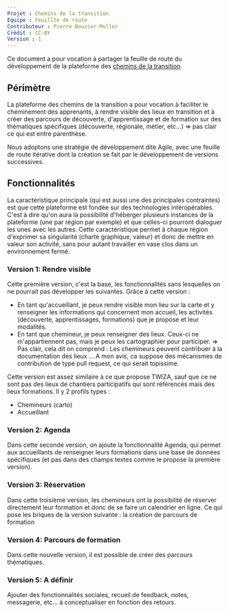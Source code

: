 ```yaml
---
Projet : Chemins de la transition
Equipe : Feuillte de route
Contributeur : Pierre Bouvier-Muller
Crédit : CC-BY
Version : 1
---
```


Ce document a pour vocation à partager la feuille de route du développement de la plateforme des [chemins de la transition](http://lescheminsdelatransition.org/).

## Périmètre
La plateforme des chemins de la transition a pour vocation à faciliter le cheminement des apprenants, à rendre visible des lieux en transition et à créer des parcours de découverte, d'apprentissage et de formation sur des thématiques spécifiques (découverte, régionale, métier, etc...) => pas clair ce qui est entre parenthèse.

Nous adoptons une stratégie de développement dite Agile, avec une feuille de route itérative dont la création se fait par le développement de versions successives.

## Fonctionnalités
La caractéristique principale (qui est aussi une des principales contraintes) est que cette plateforme est fondée sur des technologies intéropérables. C'est à dire qu'on aura la possibilité d'héberger plusieurs instances de la plateforme (une par région par exemple) et que celles-ci pourront dialoguer les unes avec les autres.
Cette caractéristique permet à chaque région d'exprimer sa singularité (charte graphique, valeur) et donc de mettre en valeur son activité, sans pour autant travailler en vase clos dans un environnement fermé.

### Version 1: Rendre visible
Cette première version, c'est la base, les fonctionnalités sans lesquelles on ne pourrait pas développer les suivantes.
Grâce à cette version :
- En tant qu'accueillant, je peux rendre visible mon lieu sur la carte et y renseigner les informations qui concernent mon accueil, les activités (découverte, apprentissages, formations) que je propose et leur modalités.
- En tant que chemineur, je peux renseigner des lieux. Ceux-ci ne m'appartiennent pas, mais je peux les cartographier pour participer. => Pas clair, cela dit on comprend : Les chemineurs peuvent contribuer à la documentation des lieux ... A mon avis, ca suppose des mécanismes de contribution de type pull request, ce qui serait topissime. 

Cette version est assez similaire à ce que propose TWIZA, sauf que ce ne sont pas des lieux de chantiers participatifs qui sont référencés mais des lieux formations.
Il y 2 profils types :
- Chemineurs (carto)
- Accueillant

### Version 2: Agenda
Dans cette seconde version, on ajoute la fonctionnalité Agenda, qui permet aux accueillants de renseigner leurs formations dans une base de données spécifiques (et pas dans des champs textes comme le propose la première version).

### Version 3: Réservation
Dans cette troisième version, les chemineurs ont la possibilité de réserver directement leur formation et donc de se faire un calendrier en ligne.
Ce qui pose les briques  de la version suivante : la création de parcours de formation

### Version 4: Parcours de formation
Dans cette nouvelle version, il est possible de créer des parcours thématiques.

### Version 5: A définir
Ajouter des fonctionnalités sociales, recueil de feedback, notes, messagerie, etc... à conceptualiser en fonction des retours.
